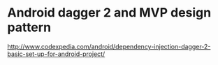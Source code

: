 # Android dagger 2 and MVP design pattern

http://www.codexpedia.com/android/dependency-injection-dagger-2-basic-set-up-for-android-project/
